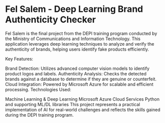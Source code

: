 # Fel Salem - Deep Learning Brand Authenticity Checker
Fel Salem is the final project from the DEPI training program conducted by the Ministry of Communications and Information Technology. This application leverages deep learning techniques to analyze and verify the authenticity of brands, helping users identify fake products efficiently.

Key Features:

Brand Detection: Utilizes advanced computer vision models to identify product logos and labels.
Authenticity Analysis: Checks the detected brands against a database to determine if they are genuine or counterfeit.
Cloud Integration: Powered by Microsoft Azure for scalable and efficient processing.
Technologies Used:

Machine Learning & Deep Learning
Microsoft Azure Cloud Services
Python and supporting ML/DL libraries
This project represents a practical implementation of AI for real-world challenges and reflects the skills gained during the DEPI training program.
